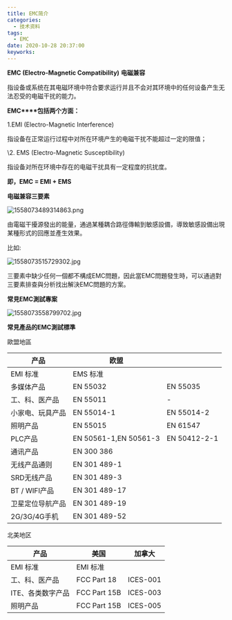 ```yaml
---
title: EMC简介
categories:
  - 技术资料
tags:
  - EMC
date: 2020-10-28 20:37:00
keyworks:
---
```


**EMC (Electro-Magnetic Compatibility)** **电磁兼容**

指设备或系统在其电磁环境中符合要求运行并且不会对其环境中的任何设备产生无法忍受的电磁干扰的能力。

 

**EMC****包括两个方面：**

1.EMI (Electro-Magnetic Interference)

  指设备在正常运行过程中对所在环境产生的电磁干扰不能超过一定的限值；

 

\2. EMS (Electro-Magnetic Susceptibility)

   指设备对所在环境中存在的电磁干扰具有一定程度的抗扰度。

 

**即，EMC = EMI + EMS**

 

**电磁兼容三要素**

![1558073489314863.png](https://xie-jerry.github.io/picture/5.jpg)

由電磁干擾源發出的能量，通過某種耦合路徑傳輸到敏感設備，導致敏感設備出現某種形式的回應並產生效果。

 

比如:

![1558073515729302.jpg](https://xie-jerry.github.io/picture/6.jpg)

 

三要素中缺少任何一個都不構成EMC問題，因此當EMC問題發生時，可以通過對三要素排查與分析找出解決EMC問題的方案。

 

**常見EMC測試專案**

![1558073558799702.jpg](https://xie-jerry.github.io/picture/1603888348.jpg)

 

**常見產品的EMC測試標準**

 

歐盟地區

| 产品             | 欧盟                  |              |
| ---------------- | --------------------- | ------------ |
| EMI 标准         | EMS 标准              |              |
| 多媒体产品       | EN 55032              | EN 55035     |
| 工、科、医产品   | EN 55011              | -            |
| 小家电、玩具产品 | EN 55014-1            | EN 55014-2   |
| 照明产品         | EN 55015              | EN 61547     |
| PLC产品          | EN 50561-1,EN 50561-3 | EN 50412-2-1 |
| 通讯产品         | EN 300 386            |              |
| 无线产品通则     | EN 301 489-1          |              |
| SRD无线产品      | EN 301 489-3          |              |
| BT / WIFI产品    | EN 301 489-17         |              |
| 卫星定位导航产品 | EN 301 489-19         |              |
| 2G/3G/4G手机     | EN 301 489-52         |              |

 

北美地区

| 产品              | 美国         | 加拿大   |
| ----------------- | ------------ | -------- |
| EMI 标准          | EMI 标准     |          |
| 工、科、医产品    | FCC Part 18  | ICES-001 |
| ITE、各类数字产品 | FCC Part 15B | ICES-003 |
| 照明产品          | FCC Part 15B | ICES-005 |

 

